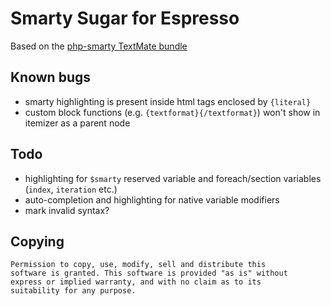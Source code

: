 # Smarty Sugar for Espresso

Based on the [php-smarty TextMate bundle](https://github.com/textmate/php-smarty.tmbundle)

## Known bugs
- smarty highlighting is present inside html tags enclosed by `{literal}`
- custom block functions (e.g. `{textformat}{/textformat}`) won't show in itemizer as a parent node

## Todo
- highlighting for `$smarty` reserved variable and foreach/section variables (`index`, `iteration` etc.)
- auto-completion and highlighting for native variable modifiers
- mark invalid syntax?

## Copying
	Permission to copy, use, modify, sell and distribute this
	software is granted. This software is provided "as is" without
	express or implied warranty, and with no claim as to its
	suitability for any purpose.
